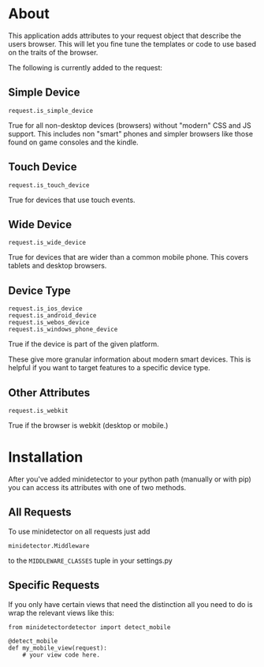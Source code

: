 About
=====

This application adds attributes to your request object that describe the users browser. This will let you fine tune the templates or code to use based on the traits of the browser.

The following is currently added to the request:

Simple Device
-------------

	request.is_simple_device

True for all non-desktop devices (browsers) without "modern" CSS and JS support. This includes non "smart" phones and simpler browsers like those found on game consoles and the kindle.

Touch Device
------------

	request.is_touch_device

True for devices that use touch events.

Wide Device
-----------

	request.is_wide_device

True for devices that are wider than a common mobile phone. This covers tablets and desktop browsers.

Device Type
-----------

	request.is_ios_device
	request.is_android_device
	request.is_webos_device
	request.is_windows_phone_device

True if the device is part of the given platform.

These give more granular information about modern smart devices. This is helpful if you want to target features to a specific device type.

Other Attributes
----------------

	request.is_webkit

True if the browser is webkit (desktop or mobile.)

Installation
============

After you've added minidetector to your python path (manually or with pip) you can access its attributes with one of two methods.

All Requests
------------

To use minidetector on all requests just add

	minidetector.Middleware

to the `MIDDLEWARE_CLASSES` tuple in your settings.py

Specific Requests
-----------------

If you only have certain views that need the distinction all you need to do is wrap the relevant views like this:

	from minidetectordetector import detect_mobile

	@detect_mobile
	def my_mobile_view(request):
		# your view code here.